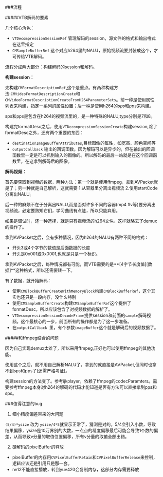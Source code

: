 ###流程

#####VTB解码的要素

几个核心角色：

* `VTDecompressionSessionRef` 管理解码的session，源文件的格式和输出格式在这里指定
* `CMSampleBufferRef` 这个对应h264里的NALU，原始视频流要封装成这个，才可传给VTB解码。

流程分成两大部分：构建解码的session和解码。

**构建session：**

 先构建`CMFormatDescriptionRef`,这个是重点。有两种构建方法:`CMVideoFormatDescriptionCreate`和`CMVideoFormatDescriptionCreateFromH264ParameterSets`。前一种是使用属性列表来构建，指定一系列的属性设置；后一种是使用h264的*sps*和*pps*来构建。
 
 sps和pps是包含在h264的视频流里的，是一种特殊的NALU,type分别是7和8。
 
 构建完formatDesc之后，使用`VTDecompressionSessionCreate`构建session,除了formatDesc之外，还有两个重要的东西：
 
 * `destinationImageBufferAttributes`,目标图像的属性，如宽高、颜色空间等
 * `outputCallback` 输出的回调函数，因为解码可以是异步的，但在输出的回调函数里一定是可以抓到输入的图像的。所以解码的最后一站就是在这个回调函数里，在这拿到解码后的图像。

 
**解码视频：**

首先要获取到视频的数据，两种方法：第一个就是使用ffmpeg，拿到AVPacket就是了；另一种就是自己解析，这就需要 1.从容器里分离出视频流 2.使用startCode分离出NALU。

后一种的麻烦不在于分离出NALU,而是面对许多不同的容器(mp4 flv等)要分离出视频流，必定要熟知它们，学习曲线有点陡，所以只能弃用。

如果是调试时，还一种选择，就是只有视频流的h264文件。这样就略去了demux的操作了。

拿到AVPacket之后，会有多种情况，因为h264的NALU有两种不同的格式：
 * 开头3或4个字节的数值是后面数据的长度
 * 开头是0x001或0x0001,也就是只是一个标识。

 拿到AVPacket之后，每种情况都有可能，而VTB需要的是**[4字节长度值][数据]**这种格式，所以还需要转一下。
 
 有了数据，就开始解码：
 
 * 使用`CMBlockBufferCreateWithMemoryBlock`构建`CMBlockBufferRef`，这个其实也还只是一段内存，没什么特别
 * 使用`CMSampleBufferCreate`构建`CMSampleBufferRef`这个提供了formatDesc，所以应该包含了对视频数据的解析了。
 * `VTDecompressionSessionDecodeFrame`提供session和前面的`sample`解码视频。这个最核心的一步，前面所有的操作都是为了这一步准备。
 * 在`outputCallback `里，有个参数`imageBuffer`这个就是解码后的视频数据了。

#####和ffmpeg结合的问题

因为自己实现demux太难了，所以采用ffmpeg,正好也可以使用ffmpeg的其他功能。

使用这个之后，就不用自己解析NALU了，拿到的就直接是AVPacket,但同时也拿不到sps和pps了(还需严格考证)。

构建session的方法变了。参考ijkplayer，依赖了ffmpeg的codecParamters。需要参考ffmpeg本身对h264的解码的代码才能知道是否有方法可以直接拿到pps和sps。

###值得注意的bug

1. 细小精度偏差带来的大问题

 `(5/4)*ysize` 改为 `ysize/4*5`就显示正常了，猜测是对的。5/4会引入小数，导致结果偏移，ysize是10万界别的大数，一点点的精度偏移最后可能会导致1个数的偏差，从而导致v分量的取值位置偏移，所有v分量的取值全部出错。
 
2. 硬解码的pixelBuffer的释放
 * pixelBuffer的内存用`CVPixelBufferRetain`和`CVPixelBufferRelease`来控制，逻辑应该还是引用只是那一套。
 * nv12不能直接播放，转到yuv420会复制内存，这部分内存需要释放
 